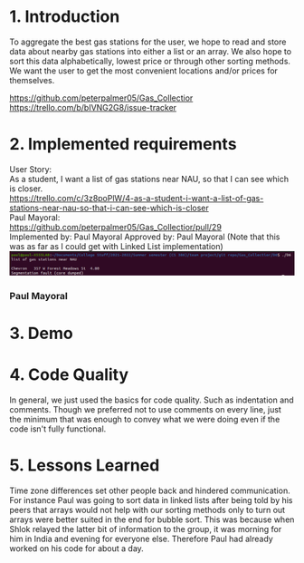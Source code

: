 # 1. Introduction
To aggregate the best gas stations for the user, we hope to read and store data
about nearby gas stations into either a list or an array. We also hope to sort this
data alphabetically, lowest price or through other sorting methods. We want the user
to get the most convenient locations and/or prices for themselves.  

https://github.com/peterpalmer05/Gas_Collectior  
https://trello.com/b/bIVNG2G8/issue-tracker

# 2. Implemented requirements

User Story:  
As a student, I want a list of gas stations near NAU, so that I can see which is closer.  
https://trello.com/c/3z8poPlW/4-as-a-student-i-want-a-list-of-gas-stations-near-nau-so-that-i-can-see-which-is-closer  
Paul Mayoral:  
https://github.com/peterpalmer05/Gas_Collectior/pull/29  
Implemented by: Paul Mayoral
Approved by: Paul Mayoral
(Note that this was as far as I could get with Linked List implementation)
![Paul's Implementation](pauls_implementation.png)

### Paul Mayoral

# 3. Demo



# 4. Code Quality

In general, we just used the basics for code quality. Such as indentation
and comments. Though we preferred not to use comments on every line, just the
minimum that was enough to convey what we were doing even if the code isn't
fully functional.  

# 5.  Lessons Learned
Time zone differences set other people back and hindered communication.
For instance Paul was going to sort data in linked lists after being told by his
peers that arrays would not help with our sorting methods only to turn out
arrays were better suited in the end for bubble sort.
This was because when Shlok relayed the latter bit of information to the group,
it was morning for him in India and evening for everyone else. Therefore Paul
had already worked on his code for about a day.  
